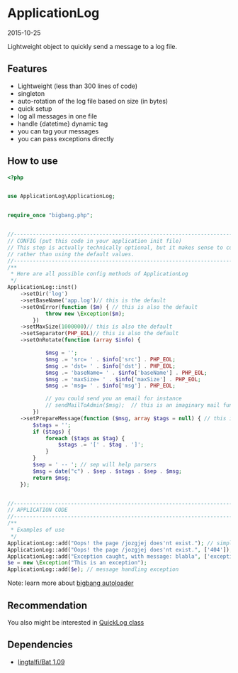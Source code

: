 ApplicationLog
==============
2015-10-25




Lightweight object to quickly send a message to a log file.


Features
------------

 - Lightweight (less than 300 lines of code)
 - singleton  
 - auto-rotation of the log file based on size (in bytes)  
 - quick setup
 - log all messages in one file  
 - handle {datetime} dynamic tag
 - you can tag your messages
 - you can pass exceptions directly




How to use
-----------




```php
<?php


use ApplicationLog\ApplicationLog;


require_once "bigbang.php";


//------------------------------------------------------------------------------/
// CONFIG (put this code in your application init file)
// This step is actually technically optional, but it makes sense to configure the ApplicationLog to YOUR needs
// rather than using the default values.
//------------------------------------------------------------------------------/
/**
 * Here are all possible config methods of ApplicationLog
 */
ApplicationLog::inst()
    ->setDir('log')
    ->setBaseName('app.log')// this is the default
    ->setOnError(function ($m) { // this is also the default
            throw new \Exception($m);
        })
    ->setMaxSize(1000000)// this is also the default
    ->setSeparator(PHP_EOL)// this is also the default
    ->setOnRotate(function (array $info) {

            $msg = '';
            $msg .= 'src= ' . $info['src'] . PHP_EOL;
            $msg .= 'dst= ' . $info['dst'] . PHP_EOL;
            $msg .= 'baseName= ' . $info['baseName'] . PHP_EOL;
            $msg .= 'maxSize= ' . $info['maxSize'] . PHP_EOL;
            $msg .= 'msg= ' . $info['msg'] . PHP_EOL;

            // you could send you an email for instance
            // sendMailToAdmin($msg);  // this is an imaginary mail function that you have in your application
        })
    ->setPrepareMessage(function ($msg, array $tags = null) { // this is also the default
        $stags = '';
        if ($tags) {
            foreach ($tags as $tag) {
                $stags .= '[' . $tag . ']';
            }
        }
        $sep = ' -- '; // sep will help parsers
        $msg = date("c") . $sep . $stags . $sep . $msg;
        return $msg;
    });


//------------------------------------------------------------------------------/
// APPLICATION CODE
//------------------------------------------------------------------------------/
/**
 * Examples of use
 */
ApplicationLog::add("Oops! the page /jozgjej does'nt exist."); // simple message
ApplicationLog::add("Oops! the page /jozgjej does'nt exist.", ['404']); // message with tags
ApplicationLog::add("Exception caught, with message: blabla", ['exception', 'important']); // message with tags
$e = new \Exception("This is an exception");
ApplicationLog::add($e); // message handling exception


```


Note: learn more about [bigbang autoloader](https://github.com/lingtalfi/TheScientist/blob/master/convention.portableAutoloader.eng.md)


Recommendation
-------------------

You also might be interested in [QuickLog class](https://github.com/lingtalfi/QuickLog)



Dependencies
------------------

- [lingtalfi/Bat 1.09](https://github.com/lingtalfi/Bat)



